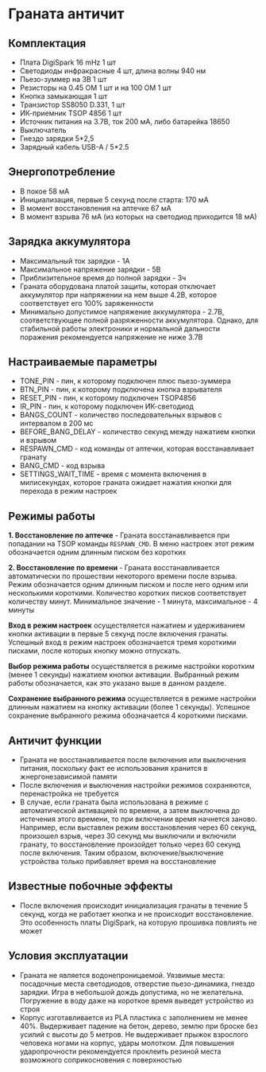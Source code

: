 # Граната античит
## Комплектация
* Плата DigiSpark 16 mHz 1 шт
* Светодиоды инфракрасные 4 шт, длина волны 940 нм
* Пьезо-зуммер на 3В 1 шт
* Резисторы на 0.45 ОМ 1 шт и на 100 ОМ 1 шт
* Кнопка замыкающая 1 шт
* Транзистор SS8050 D.331, 1 шт
* ИК-приемник TSOP 4856 1 шт
* Источник питания на 3.7В, ток 200 мА, либо батарейка 18650
* Выключатель
* Гнездо зарядки 5*2,5
* Зарядный кабель USB-A / 5*2.5

## Энергопотребление
* В покое 58 мА
* Инициализация, первые 5 секунд после старта: 170 мА
* В момент восстановления на аптечке 67 мА
* В момент взрыва 76 мА (из которых на светодиод приходится 18 мА)

## Зарядка аккумулятора
* Максимальный ток зарядки - 1А
* Максимальное напряжение зарядки - 5В
* Приблизительное время до полной зарядки - 3ч
* Граната оборудована платой защиты, которая отключает аккумулятор при напряжении на нем выше 4.2В, которое соответствует его 100% заряженности
* Минимально допустимое напряжение аккумулятора - 2.7В, соответствующее полной разряженности аккумулятора. Однако, для стабильной работы электроники и нормальной дальности поражения рекомендуется напряжение не ниже 3.7В

## Настраиваемые параметры 
* TONE_PIN - пин, к которому подключен плюс пьезо-зуммера
* BTN_PIN - пин, к которому подключена кнопка взрывателя
* RESET_PIN - пин, к которому подключен TSOP4856
* IR_PIN - пин, к которому подключен ИК-светодиод
* BANGS_COUNT - количество последовательных взрывов с интервалом в 200 мс
* BEFORE_BANG_DELAY - количество секунд между нажатием кнопки и взрывом
* RESPAWN_CMD - код команды от аптечки, которая восстанавливает гранату
* BANG_CMD - код взрыва
* SETTINGS_WAIT_TIME - время с момента включения в милисекундах, которое граната ожидает нажатия кнопки для перехода в режим настроек

## Режимы работы
**1. Восстановление по аптечке** - Граната восстанавливается при попадании на TSOP команды `RESPAWN_CMD`. В меню настроек этот режим обозначается одним длинным писком без коротких

**2. Восстановление по времени** - Граната восстанавливается автоматически по прошествии некоторого времени после взрыва. Режим обозначается одним длинным писком и после него одним или несколькими короткими. Количество коротких писков соответствует количеству минут. Минимальное значение - 1 минута, максимальное - 4 минуты

**Вход в режим настроек** осуществляется нажатием и удерживанием кнопки активации в первые 5 секунд после включения гранаты. Успешный вход в режим настроек обозначается тремя короткими писками, после которых кнопку можно отпускать.

**Выбор режима работы** осуществляется в режиме настройки коротким (менее 1 секунды) нажатием кнопки активации. Выбранный режим работы обозначается, как это указано выше в данном разделе.

**Сохранение выбранного режима** осуществляется в режиме настройки длинным нажатием на кнопку активации (более 1 секунды). Успешное сохранение выбранного режима обозначается 4 короткими писками.

## Античит функции

* Граната не восстанавливается после включения или выключения питания, поскольку факт ее использования хранится в жнергонезависимой памяти
* После включения и выключения настройки режимов сохраняются, перенастройка не требуется
* В случае, если граната была использована в режиме с автоматической активацией по времени, а затем выключена до истечения этого времени, то при включении время начнется заново. Например, если выставлен режим восстановления через 60 секунд, произошел взрыв, через 30 секунд мы выключили и включили гранату, то восстановление произойдет только через 60 секунд после включения. Таким образом, включение/выключение устройства только прибавляет время на восстановление

## Известные побочные эффекты
* После включения происходит инициализация гранаты в течение 5 секунд, когда не работает кнопка и не происходит восстановление. Это особенность платы DigiSpark, на которую прошивка повлиять не может

## Условия эксплуатации

* Граната не является водонепроницаемой. Уязвимые места: посадочные места светодиодов, отверстие пьезо-динамика, гнездо зарядки. Игра в небольшой дождь допустима, но не желательна. Погружение в воду даже на короткое время выведет устройство из строя
* Корпус изготавливается из PLA пластика с заполнением не менее 40%. Выдерживает падение на бетон, дерево, землю при броске без усилий с высоты до 5 метров. Не выдерживает прыжок взрослого человека ногами на корпус, удары молотком. Для повышения ударопрочности рекомендуется проклеить резиной места возможного соприкосновения с поверхностью